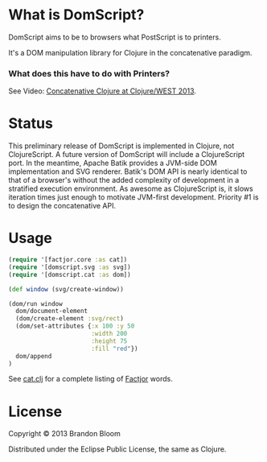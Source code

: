 # What is DomScript?

DomScript aims to be to browsers what PostScript is to printers.

It's a DOM manipulation library for Clojure in the concatenative paradigm.

### What does this have to do with Printers?

See Video: [Concatenative Clojure at Clojure/WEST 2013][1].

# Status

This preliminary release of DomScript is implemented in Clojure, not
ClojureScript. A future version of DomScript will include a ClojureScript port.
In the meantime, Apache Batik provides a JVM-side DOM implementation and SVG
renderer. Batik's DOM API is nearly identical to that of a browser's without
the added complexity of development in a stratified execution environment.
As awesome as ClojureScript is, it slows iteration times just enough to
motivate JVM-first development. Priority #1 is to design the concatenative API.

# Usage

```clojure
(require '[factjor.core :as cat])
(require '[domscript.svg :as svg])
(require '[domscript.cat :as dom])

(def window (svg/create-window))

(dom/run window
  dom/document-element
  (dom/create-element :svg/rect)
  (dom/set-attributes {:x 100 :y 50
                       :width 200
                       :height 75
                       :fill "red"})
  dom/append
)
```

See [cat.clj][2] for a complete listing of [Factjor][3] words.

# License

Copyright © 2013 Brandon Bloom

Distributed under the Eclipse Public License, the same as Clojure.

[1]: http://www.infoq.com/presentations/concatenative-clojure
[2]: ./src/domscript/cat.clj
[3]: https://github.com/brandonbloom/factjor
